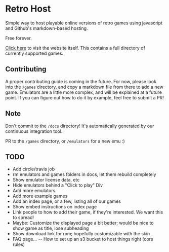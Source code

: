 # Retro Host

Simple way to host playable online versions of retro games using javascript and Github's markdown-based hosting.

Free forever.

[Click here](https://cppchriscpp.github.io/retro-host) to visit the website itself. This contains a full directory of
currently supported games.

## Contributing

A proper contributing guide is coming in the future. For now, please look into the `/games` directory, and copy a
markdown file from there to add a new game. Emulators are a little more complex, and will be explained at a future
point. If you can figure out how to do it by example, feel free to submit a PR!

## Note

Don't commit to the `/docs` directory! It's automatically generated by our continuous integration tool. 

PR to the `/games` directory, or `/emulators` for a new emu :)

## TODO

- Add circle/travis job
- rm emulators and games folders in docs, let them rebuild completely
- Show emulator license data, etc
- Hide emulators behind a "Click to play" Div
- Add more emulators
- Add more example games
- Add an index page, or a few, listing all of our games
- Show embed instructions on index page
- Link people to how to add their game, if they're interested. We want this to spread!
- Maybe: Customize the displayed page a bit better; would be nice to show game as title, lose subheading
- Show download link for rom; hopefully customizable with the skin
- FAQ page...
-- How to set up an s3 bucket to host things right (cors rules)